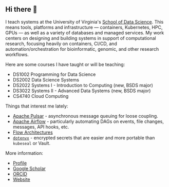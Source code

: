 ## Hi there 👋

I teach systems at the University of Virginia's [School of Data Science](https://datascience.virginia.edu/). This means tools, platforms and infrastructure — containers, Kubernetes, HPC, GPUs — as well as a variety of databases and managed services. My work centers on designing and building systems in support of computational research, focusing heavily on containers, CI/CD, and automation/orchestration for bioinformatic, genomic, and other research workflows.

Here are some courses I have taught or will be teaching:

- DS1002 Programming for Data Science
- DS2002 Data Science Systems
- DS2022 Systems I - Introduction to Computing (new, BSDS major)
- DS3022 Systems II - Advanced Data Systems (new, BSDS major)
- CS4740 Cloud Computing

Things that interest me lately:

- [Apache Pulsar](https://pulsar.apache.org/) - asynchronous message queuing for loose coupling.
- [Apache Airflow](https://airflow.apache.org/) - particularly automating DAGs on events, file changes, messages, API hooks, etc.
- [Flow Architectures](https://learning.oreilly.com/library/view/flow-architectures/9781492075882/)
- [`dotenvx`](https://github.com/dotenvx/dotenvx) - encrypted secrets that are easier and more portable than `kubeseal` or Vault.

More information:

- [Profile](https://datascience.virginia.edu/people/neal-magee)
- [Google Scholar](https://scholar.google.com/citations?user=2qcTM38AAAAJ&hl=en)
- [ORCID](https://orcid.org/0000-0001-6101-5079)
- [Website](https://nmagee.github.io/)
